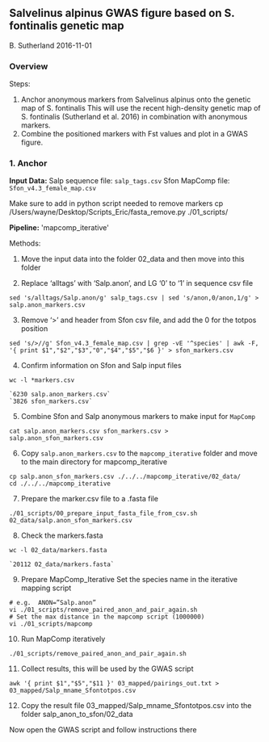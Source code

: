 ## Salvelinus alpinus GWAS figure based on S. fontinalis genetic map
B. Sutherland
2016-11-01

### Overview
Steps:
1) Anchor anonymous markers from Salvelinus alpinus onto the genetic map of S. fontinalis
   This will use the recent high-density genetic map of S. fontinalis (Sutherland et al. 2016) in combination with anonymous markers.
2) Combine the positioned markers with Fst values and plot in a GWAS figure.


### 1. Anchor

**Input Data:**
Salp sequence file: `salp_tags.csv`
Sfon MapComp file: `Sfon_v4.3_female_map.csv`

Make sure to add in python script needed to remove markers
cp /Users/wayne/Desktop/Scripts_Eric/fasta_remove.py ./01_scripts/

**Pipeline:**
'mapcomp_iterative'

Methods:    
1. Move the input data into the folder 02_data and then move into this folder

2. Replace ‘alltags’ with ‘Salp.anon’, and LG ‘0’ to ‘1’ in sequence csv file
```
sed 's/alltags/Salp.anon/g' salp_tags.csv | sed 's/anon,0/anon,1/g' > salp.anon_markers.csv
```

3. Remove ‘>’ and header from Sfon csv file, and add the 0 for the totpos position
```
sed 's/>//g' Sfon_v4.3_female_map.csv | grep -vE '^species' | awk -F, '{ print $1","$2","$3","0","$4","$5","$6 }' > sfon_markers.csv
```

4. Confirm information on Sfon and Salp input files
```
wc -l *markers.csv

`6230 salp.anon_markers.csv`
`3826 sfon_markers.csv`
```

5. Combine Sfon and Salp anonymous markers to make input for `MapComp`
```
cat salp.anon_markers.csv sfon_markers.csv > salp.anon_sfon_markers.csv
```

6. Copy `salp.anon_markers.csv` to the `mapcomp_iterative` folder and move to the main directory for mapcomp_iterative
```
cp salp.anon_sfon_markers.csv ./../../mapcomp_iterative/02_data/
cd ./../../mapcomp_iterative
```

7. Prepare the marker.csv file to a .fasta file
```
./01_scripts/00_prepare_input_fasta_file_from_csv.sh 02_data/salp.anon_sfon_markers.csv
``` 

8. Check the markers.fasta 
```
wc -l 02_data/markers.fasta

`20112 02_data/markers.fasta`
```

9. Prepare MapComp_Iterative 
Set the species name in the iterative mapping script
```
# e.g.  ANON=”Salp.anon”
vi ./01_scripts/remove_paired_anon_and_pair_again.sh
# Set the max distance in the mapcomp script (1000000)
vi ./01_scripts/mapcomp
```

10. Run MapComp iteratively 
```
./01_scripts/remove_paired_anon_and_pair_again.sh
```

11. Collect results, this will be used by the GWAS script
```
awk '{ print $1","$5","$11 }' 03_mapped/pairings_out.txt > 03_mapped/Salp_mname_Sfontotpos.csv
```

12. Copy the result file 03_mapped/Salp_mname_Sfontotpos.csv into the folder salp_anon_to_sfon/02_data

Now open the GWAS script and follow instructions there
